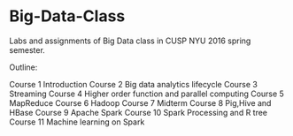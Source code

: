 # Big-Data-Class

Labs and assignments of Big Data class in CUSP NYU 2016 spring semester.


Outline:

Course 1 Introduction
Course 2 Big data analytics lifecycle
Course 3 Streaming
Course 4 Higher order function and parallel computing
Course 5 MapReduce
Course 6 Hadoop
Course 7 Midterm
Course 8 Pig,Hive and HBase
Course 9 Apache Spark
Course 10 Spark Processing and R tree
Course 11 Machine learning on Spark
